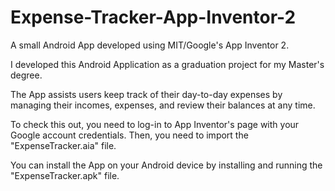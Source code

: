 # Expense-Tracker-App-Inventor-2
A small Android App developed using MIT/Google's App Inventor 2.

I developed this Android Application as a graduation project for my Master's degree.

The App assists users keep track of their day-to-day expenses by managing their incomes, expenses, and review their balances at any time.

To check this out, you need to log-in to App Inventor's page with your Google account credentials. Then, you need to import the "ExpenseTracker.aia" file.

You can install the App on your Android device by installing and running the "ExpenseTracker.apk" file.

